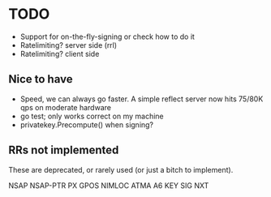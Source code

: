 # TODO

* Support for on-the-fly-signing or check how to do it
* Ratelimiting? server side (rrl)
* Ratelimiting? client side

## Nice to have

* Speed, we can always go faster. A simple reflect server now hits 75/80K qps on
    moderate hardware
* go test; only works correct on my machine
* privatekey.Precompute() when signing?

## RRs not implemented

These are deprecated, or rarely used (or just a bitch to implement).

NSAP
NSAP-PTR
PX
GPOS
NIMLOC
ATMA
A6
KEY
SIG
NXT
